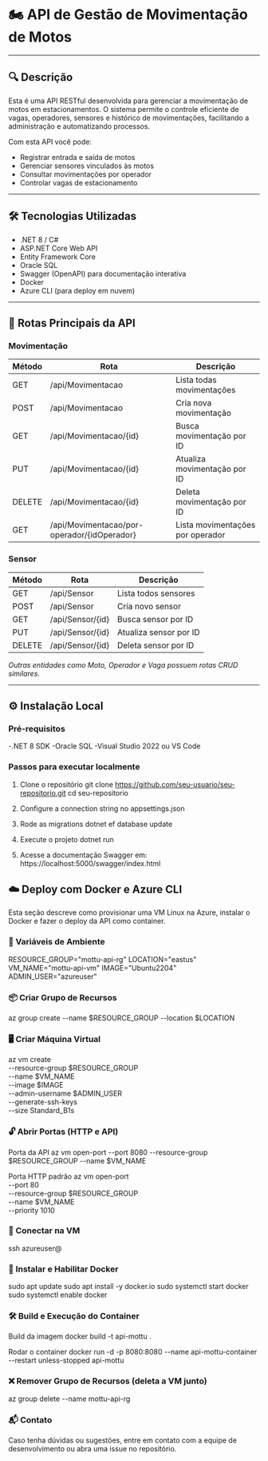 # 🏍️ API de Gestão de Movimentação de Motos

---

## 🔍 Descrição
Esta é uma API RESTful desenvolvida para gerenciar a movimentação de motos em estacionamentos.
O sistema permite o controle eficiente de vagas, operadores, sensores e histórico de movimentações, facilitando a administração e automatizando processos.

Com esta API você pode:
- Registrar entrada e saída de motos
- Gerenciar sensores vinculados às motos
- Consultar movimentações por operador
- Controlar vagas de estacionamento

---

## 🛠️ Tecnologias Utilizadas

- .NET 8 / C#
- ASP.NET Core Web API
- Entity Framework Core
- Oracle SQL
- Swagger (OpenAPI) para documentação interativa
- Docker
- Azure CLI (para deploy em nuvem)

---

## 🚀 Rotas Principais da API

### Movimentação

| Método | Rota                                         | Descrição                           |
|--------|----------------------------------------------|-----------------------------------|
| GET    | /api/Movimentacao                          | Lista todas movimentações          |
| POST   | /api/Movimentacao                          | Cria nova movimentação             |
| GET    | /api/Movimentacao/{id}                     | Busca movimentação por ID          |
| PUT    | /api/Movimentacao/{id}                     | Atualiza movimentação por ID       |
| DELETE | /api/Movimentacao/{id}                     | Deleta movimentação por ID         |
| GET    | /api/Movimentacao/por-operador/{idOperador} | Lista movimentações por operador   |

### Sensor

| Método | Rota                     | Descrição               |
|--------|--------------------------|-------------------------|
| GET    | /api/Sensor            | Lista todos sensores     |
| POST   | /api/Sensor            | Cria novo sensor         |
| GET    | /api/Sensor/{id}       | Busca sensor por ID      |
| PUT    | /api/Sensor/{id}       | Atualiza sensor por ID   |
| DELETE | /api/Sensor/{id}       | Deleta sensor por ID     |


*Outras entidades como Moto, Operador e Vaga possuem rotas CRUD similares.*

---

## ⚙️ Instalação Local

### Pré-requisitos

-.NET 8 SDK
-Oracle SQL
-Visual Studio 2022 ou VS Code

### Passos para executar localmente

1. Clone o repositório
git clone https://github.com/seu-usuario/seu-repositorio.git
cd seu-repositorio

2. Configure a connection string no appsettings.json

3. Rode as migrations
dotnet ef database update

4. Execute o projeto
dotnet run

5. Acesse a documentação Swagger em:
https://localhost:5000/swagger/index.html

## ☁️ Deploy com Docker e Azure CLI

Esta seção descreve como provisionar uma VM Linux na Azure, instalar o Docker e fazer o deploy da API como container.

### 🔧 Variáveis de Ambiente

RESOURCE_GROUP="mottu-api-rg"
LOCATION="eastus"
VM_NAME="mottu-api-vm"
IMAGE="Ubuntu2204"
ADMIN_USER="azureuser"

### 📦 Criar Grupo de Recursos

az group create --name $RESOURCE_GROUP --location $LOCATION

### 🖥️ Criar Máquina Virtual

az vm create \
  --resource-group $RESOURCE_GROUP \
  --name $VM_NAME \
  --image $IMAGE \
  --admin-username $ADMIN_USER \
  --generate-ssh-keys \
  --size Standard_B1s
  
### 🔓 Abrir Portas (HTTP e API)

Porta da API
az vm open-port --port 8080 --resource-group $RESOURCE_GROUP --name $VM_NAME

Porta HTTP padrão
az vm open-port \
  --port 80 \
  --resource-group $RESOURCE_GROUP \
  --name $VM_NAME \
  --priority 1010
  
### 🔐 Conectar na VM

ssh azureuser@<ip-publico-da-vm>

### 🐳 Instalar e Habilitar Docker

sudo apt update
sudo apt install -y docker.io
sudo systemctl start docker
sudo systemctl enable docker

### 🛠️ Build e Execução do Container

Build da imagem
docker build -t api-mottu .

Rodar o container
docker run -d -p 8080:8080 --name api-mottu-container --restart unless-stopped api-mottu

### ❌ Remover Grupo de Recursos (deleta a VM junto)

az group delete --name mottu-api-rg

### 📬 Contato

Caso tenha dúvidas ou sugestões, entre em contato com a equipe de desenvolvimento ou abra uma issue no repositório.
